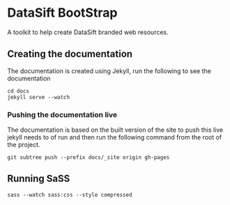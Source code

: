 # DataSift BootStrap

A toolkit to help create DataSift branded web resources.

## Creating the documentation

The documentation is created using Jekyll, run the following to see the documentation
    
    cd docs
    jekyll serve --watch

### Pushing the documentation live

The documentation is based on the built version of the site to push this live
jekyll needs to of run and then run the following command from the root of the
project.

    git subtree push --prefix docs/_site origin gh-pages

## Running SaSS

`sass --watch sass:css --style compressed`